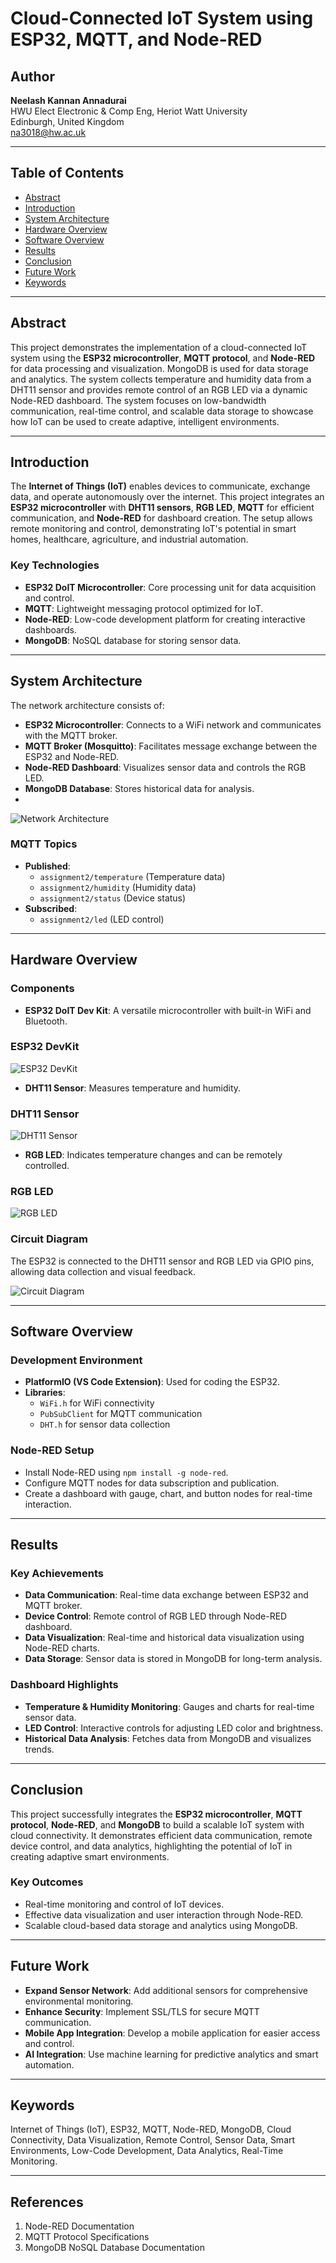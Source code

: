 # Cloud-Connected IoT System using ESP32, MQTT, and Node-RED

## Author
**Neelash Kannan Annadurai**  
HWU Elect Electronic & Comp Eng, Heriot Watt University  
Edinburgh, United Kingdom  
na3018@hw.ac.uk

---

## Table of Contents
- [Abstract](#abstract)
- [Introduction](#introduction)
- [System Architecture](#system-architecture)
- [Hardware Overview](#hardware-overview)
- [Software Overview](#software-overview)
- [Results](#results)
- [Conclusion](#conclusion)
- [Future Work](#future-work)
- [Keywords](#keywords)

---

## Abstract
This project demonstrates the implementation of a cloud-connected IoT system using the **ESP32 microcontroller**, **MQTT protocol**, and **Node-RED** for data processing and visualization. MongoDB is used for data storage and analytics. The system collects temperature and humidity data from a DHT11 sensor and provides remote control of an RGB LED via a dynamic Node-RED dashboard. The system focuses on low-bandwidth communication, real-time control, and scalable data storage to showcase how IoT can be used to create adaptive, intelligent environments.

---

## Introduction
The **Internet of Things (IoT)** enables devices to communicate, exchange data, and operate autonomously over the internet. This project integrates an **ESP32 microcontroller** with **DHT11 sensors**, **RGB LED**, **MQTT** for efficient communication, and **Node-RED** for dashboard creation. The setup allows remote monitoring and control, demonstrating IoT's potential in smart homes, healthcare, agriculture, and industrial automation.

### Key Technologies
- **ESP32 DoIT Microcontroller**: Core processing unit for data acquisition and control.
- **MQTT**: Lightweight messaging protocol optimized for IoT.
- **Node-RED**: Low-code development platform for creating interactive dashboards.
- **MongoDB**: NoSQL database for storing sensor data.

---

## System Architecture
The network architecture consists of:
- **ESP32 Microcontroller**: Connects to a WiFi network and communicates with the MQTT broker.
- **MQTT Broker (Mosquitto)**: Facilitates message exchange between the ESP32 and Node-RED.
- **Node-RED Dashboard**: Visualizes sensor data and controls the RGB LED.
- **MongoDB Database**: Stores historical data for analysis.
- 
![Network Architecture](images/Architecture.png)

### MQTT Topics
- **Published**: 
  - `assignment2/temperature` (Temperature data)
  - `assignment2/humidity` (Humidity data)
  - `assignment2/status` (Device status)
- **Subscribed**:
  - `assignment2/led` (LED control)

---

## Hardware Overview
### Components
- **ESP32 DoIT Dev Kit**: A versatile microcontroller with built-in WiFi and Bluetooth.
### ESP32 DevKit
![ESP32 DevKit](images/esp32_devkit.jpg)


- **DHT11 Sensor**: Measures temperature and humidity.
### DHT11 Sensor
![DHT11 Sensor](images/dht11_sensor.jpg)

- **RGB LED**: Indicates temperature changes and can be remotely controlled.

### RGB LED
![RGB LED](images/rgb_led.jpg)
### Circuit Diagram
The ESP32 is connected to the DHT11 sensor and RGB LED via GPIO pins, allowing data collection and visual feedback.

![Circuit Diagram](images/circuit.png)

---

## Software Overview
### Development Environment
- **PlatformIO (VS Code Extension)**: Used for coding the ESP32.
- **Libraries**:
  - `WiFi.h` for WiFi connectivity
  - `PubSubClient` for MQTT communication
  - `DHT.h` for sensor data collection

### Node-RED Setup
- Install Node-RED using `npm install -g node-red`.
- Configure MQTT nodes for data subscription and publication.
- Create a dashboard with gauge, chart, and button nodes for real-time interaction.

---

## Results
### Key Achievements
- **Data Communication**: Real-time data exchange between ESP32 and MQTT broker.
- **Device Control**: Remote control of RGB LED through Node-RED dashboard.
- **Data Visualization**: Real-time and historical data visualization using Node-RED charts.
- **Data Storage**: Sensor data is stored in MongoDB for long-term analysis.

### Dashboard Highlights
- **Temperature & Humidity Monitoring**: Gauges and charts for real-time sensor data.
- **LED Control**: Interactive controls for adjusting LED color and brightness.
- **Historical Data Analysis**: Fetches data from MongoDB and visualizes trends.

---

## Conclusion
This project successfully integrates the **ESP32 microcontroller**, **MQTT protocol**, **Node-RED**, and **MongoDB** to build a scalable IoT system with cloud connectivity. It demonstrates efficient data communication, remote device control, and data analytics, highlighting the potential of IoT in creating adaptive smart environments.

### Key Outcomes
- Real-time monitoring and control of IoT devices.
- Effective data visualization and user interaction through Node-RED.
- Scalable cloud-based data storage and analytics using MongoDB.

---

## Future Work
- **Expand Sensor Network**: Add additional sensors for comprehensive environmental monitoring.
- **Enhance Security**: Implement SSL/TLS for secure MQTT communication.
- **Mobile App Integration**: Develop a mobile application for easier access and control.
- **AI Integration**: Use machine learning for predictive analytics and smart automation.

---

## Keywords
Internet of Things (IoT), ESP32, MQTT, Node-RED, MongoDB, Cloud Connectivity, Data Visualization, Remote Control, Sensor Data, Smart Environments, Low-Code Development, Data Analytics, Real-Time Monitoring.

---

## References
1. Node-RED Documentation
2. MQTT Protocol Specifications
3. MongoDB NoSQL Database Documentation
